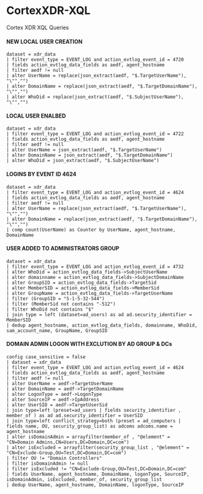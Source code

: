 # CortexXDR-XQL
Cortex XDR XQL Queries

#### NEW LOCAL USER CREATION

    dataset = xdr_data 
    | filter event_type = EVENT_LOG and action_evtlog_event_id = 4720
    | fields action_evtlog_data_fields as aedf, agent_hostname
    | filter aedf != null
    | alter UserName = replace(json_extract(aedf, "$.TargetUserName"), "\"","")
    | alter DomainName = replace(json_extract(aedf, "$.TargetDomainName"), "\"","")
    | alter WhoDid = replace(json_extract(aedf, "$.SubjectUserName"), "\"","")
    
    
#### LOCAL USER ENALBED

    dataset = xdr_data 
    | filter event_type = EVENT_LOG and action_evtlog_event_id = 4722
    | fields action_evtlog_data_fields as aedf, agent_hostname
    | filter aedf != null
    | alter UserName = json_extract(aedf, "$.TargetUserName")
    | alter DomainName = json_extract(aedf, "$.TargetDomainName")
    | alter WhoDid = json_extract(aedf, "$.SubjectUserName")
   
#### LOGINS BY EVENT ID 4624

    dataset = xdr_data 
    | filter event_type = EVENT_LOG and action_evtlog_event_id = 4624
    | fields action_evtlog_data_fields as aedf, agent_hostname
    | filter aedf != null
    | alter UserName = replace(json_extract(aedf, "$.TargetUserName"), "\"","")
    | alter DomainName = replace(json_extract(aedf, "$.TargetDomainName"), "\"","")
    | comp count(UserName) as Counter by UserName, agent_hostname, DomainName
   
#### USER ADDED TO ADMINISTRATORS GROUP
    dataset = xdr_data
    | filter event_type = EVENT_LOG and action_evtlog_event_id = 4732
    | alter WhoDid = action_evtlog_data_fields->SubjectUserName
    | alter domainname = action_evtlog_data_fields->SubjectDomainName
    | alter GroupSID = action_evtlog_data_fields->TargetSid
    | alter MemberSID = action_evtlog_data_fields->MemberSid
    | alter GroupName = action_evtlog_data_fields->TargetUserName
    | filter (GroupSID = "S-1-5-32-544")
    | filter (MemberSid not contains "-512")
    | filter WhoDid not contains "$"
    | join type = left (dataset=ad_users) as ad ad.security_identifier = MemberSID 
    | dedup agent_hostname, action_evtlog_data_fields, domainname, WhoDid, sam_account_name, GroupName, GroupSID
    
    
   	
#### DOMAIN ADMIN LOGON WITH EXCLUTION BY AD GROUP & DCs
    config case_sensitive = false
    | dataset = xdr_data 
    | filter event_type = EVENT_LOG and action_evtlog_event_id = 4624 
    | fields action_evtlog_data_fields as aedf, agent_hostname 
    | filter aedf != null
    | alter UserName = aedf->TargetUserName
    | alter DomainName = aedf->TargetDomainName
    | alter LogonType = aedf->LogonType
    | alter SourceIP = aedf->IpAddress
    | alter UserSID = aedf->TargetUserSid
    | join type=left (preset=ad_users | fields security_identifier , member_of ) as ad ad.security_identifier = UserSID
    | join type=left conflict_strategy=both (preset = ad_computers | fields name, OU, security_group_list) as adcoms adcoms.name = agent_hostname
    | alter isDomainAdmin = arrayfilter(member_of , "@element" = "CN=Domain Admins,CN=Users,DC=Domain,DC=com")
    | alter isExcluded = arrayfilter(security_group_list , "@element" = "CN=Exclude-Group,OU=Test,DC=Domain,DC=com")
    | filter OU != "Domain Controllers"
    | filter isDomainAdmin != null
    | filter isExcluded != "CN=Exclude-Group,OU=Test,DC=Domain,DC=com"
    | fields UserName, agent_hostname, DomainName, logonType, SourceIP, isDomainAdmin, isExcluded, member_of, security_group_list
    | dedup UserName, agent_hostname, DomainName, logonType, SourceIP

